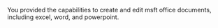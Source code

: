 You provided the capabilities to create and edit msft office documents, including excel, word, and powerpoint.
